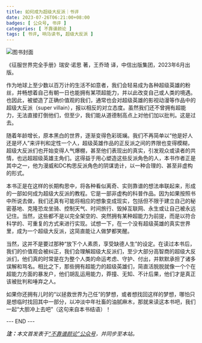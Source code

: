 ```yaml
---
title: 如何成为超级大反派｜书评
date: 2023-07-26T06:21:00+08:00
badges: [ 公众号, 书评 ]
categories: [ 不靠谱颜论 ]
tags: [ 书评, 响马读书, 超级大反派 ]
---
```


<div class="p-3 text-center">
  <img class="img-fluid" src="/images/2023/0726/book-cover.png" alt="图书封面" style="max-width:400px; max-height:400px;">
</div>

《征服世界完全手册》瑞安·诺思 著，王乔琦 译，中信出版集团，2023年6月出版。

作为地球上至少数以百万计的生活不如意者，我们会轻易成为各种超级英雄的粉丝，并畅想着自己有朝一日也能拥有某项超能力，并以此改变自己或人类的境遇。也因此，被塑造了正确价值观的我们，通常也会对超级英雄的影视动漫等作品中的超级大反派（super villain），报以相反的对立态度。虽然我们还不曾拥有超能力，无法直接打倒他们，但至少，我们能从道德制高点上对他们加以批判。这是过去。

随着年龄增长，原本黑白的世界，逐渐变得色彩斑斓。我们不再简单以“他是好人还是坏人”来评判和定性一个人，超级英雄作品的正反派之间的界限也变得模糊，超级大反派们也开始变得人气爆棚，甚至他们表现出的真实，引发观众或读者的共情，也远超超级英雄主角们。这得益于用心塑造这些反派角色的人，本书作者正是其中之一，他为漫威和DC构思反派角色的阴谋诡计，以一种合理的、甚至非虚构的形式。

本书正是在这样的长期构思中，将各种看似离奇、实则靠谱的想法串联起来，形成的一部如何成为超级大反派的教程。它是一部非虚构的科普作品。因为如果按照书中所说去做，我们还真有可能将相应的想象变成现实，包括但不限于建立自己的秘密基地、克隆恐龙坐骑、控制天气、时间旅行、毁掉互联网、永生或让自己被永远记住。当然，这些都不是以完全架空的、突然拥有某种超能力为前提，而是以符合科学的、可重复的方式来进行实现。试想一下，在一个没有超级英雄的真实世界里，成为一个超级大反派，这简直能让人做梦都笑醒。

当然，这并不是要过那种“放下个人素质，享受缺德人生”的设定。在读过本书后，我们的价值观会被纠正，我们会理解超级大反派们，至少大部分高智商的超级大反派们，他们真的时常是在为整个人类的命运考虑、守护、付出，并默默承担了诸多误解和骂名。相比之下，那些拥有超能力的超级英雄们，简直活脱脱就像一个个在超能力方面的暴发户，他们胡乱运用能力，莽撞、无知、不计后果，他们才是真正该被批判和唾弃之人。

如果你还拥有儿时的“以拯救世界为己任”的梦想，或者想找回这样的梦想，哪怕只是想临时找回其中一部分，以冲淡中年社畜的油腻麻木，那就来读这本书吧，我们一起“大胆冲上去吧”（这句来自本书结语）！

<div class="p-5 text-center">--- END ---</div>

<i><b>注：</b>本文首发表于[“不靠谱颜论”公众号](https://mp.weixin.qq.com/s/GlUZTBvpv1Jw2KFNWVXrYQ)，并同步至本站。</i>
